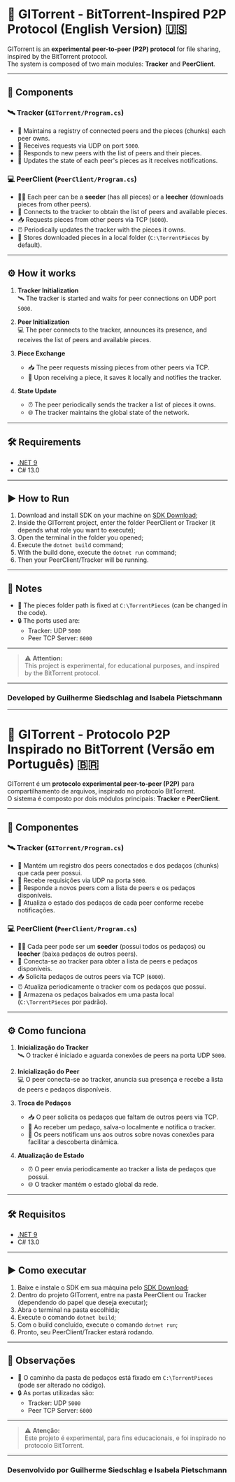 # 🚀 GITorrent - BitTorrent-Inspired P2P Protocol (English Version) 🇺🇸

GITorrent is an **experimental peer-to-peer (P2P) protocol** for file sharing, inspired by the BitTorrent protocol.  
The system is composed of two main modules: **Tracker** and **PeerClient**. 

---

## 🧩 Components

### 🛰️ Tracker (`GITorrent/Program.cs`)
- 📒 Maintains a registry of connected peers and the pieces (chunks) each peer owns.
- 📡 Receives requests via UDP on port `5000`.
- 🔄 Responds to new peers with the list of peers and their pieces.
- 📝 Updates the state of each peer's pieces as it receives notifications.

### 💻 PeerClient (`PeerClient/Program.cs`)
- 🧑‍💻 Each peer can be a **seeder** (has all pieces) or a **leecher** (downloads pieces from other peers).
- 🔗 Connects to the tracker to obtain the list of peers and available pieces.
- 📥 Requests pieces from other peers via TCP (`6000`).
- ⏰ Periodically updates the tracker with the pieces it owns.
- 💾 Stores downloaded pieces in a local folder (`C:\TorrentPieces` by default).

---

## ⚙️ How it works

1. **Tracker Initialization**  
   🛰️ The tracker is started and waits for peer connections on UDP port `5000`.

2. **Peer Initialization**  
   💻 The peer connects to the tracker, announces its presence, and receives the list of peers and available pieces.

3. **Piece Exchange**  
   - 📥 The peer requests missing pieces from other peers via TCP.
   - 💾 Upon receiving a piece, it saves it locally and notifies the tracker.

4. **State Update**  
   - ⏰ The peer periodically sends the tracker a list of pieces it owns.
   - 🌐 The tracker maintains the global state of the network.

---

## 🛠️ Requirements

- [.NET 9](https://dotnet.microsoft.com/en-us/download/dotnet/9.0)
- C# 13.0

---

## ▶️ How to Run

1. Download and install SDK on your machine on [SDK Download](https://dotnet.microsoft.com/en-us/download/dotnet/thank-you/sdk-9.0.301-windows-x64-installer);
2. Inside the GITorrent project, enter the folder PeerClient or Tracker (it depends what role you want to execute);
3. Open the terminal in the folder you opened;
4. Execute the `dotnet build` command;
5. With the build done, execute the `dotnet run` command;
6. Then your PeerClient/Tracker will be running.

---

## 📌 Notes

- 📁 The pieces folder path is fixed at `C:\TorrentPieces` (can be changed in the code).
- 🔒 The ports used are:
  - Tracker: UDP `5000`
  - Peer TCP Server: `6000`
    
---

> ⚠️ **Attention:**  
> This project is experimental, for educational purposes, and inspired by the BitTorrent protocol.
---

### Developed by Guilherme Siedschlag and Isabela Pietschmann

---
# 🚀 GITorrent - Protocolo P2P Inspirado no BitTorrent (Versão em Português) 🇧🇷

GITorrent é um **protocolo experimental peer-to-peer (P2P)** para compartilhamento de arquivos, inspirado no protocolo BitTorrent.  
O sistema é composto por dois módulos principais: **Tracker** e **PeerClient**.

---

## 🧩 Componentes

### 🛰️ Tracker (`GITorrent/Program.cs`)
- 📒 Mantém um registro dos peers conectados e dos pedaços (chunks) que cada peer possui.
- 📡 Recebe requisições via UDP na porta `5000`.
- 🔄 Responde a novos peers com a lista de peers e os pedaços disponíveis.
- 📝 Atualiza o estado dos pedaços de cada peer conforme recebe notificações.

### 💻 PeerClient (`PeerClient/Program.cs`)
- 🧑‍💻 Cada peer pode ser um **seeder** (possui todos os pedaços) ou **leecher** (baixa pedaços de outros peers).
- 🔗 Conecta-se ao tracker para obter a lista de peers e pedaços disponíveis.
- 📥 Solicita pedaços de outros peers via TCP (`6000`).
- ⏰ Atualiza periodicamente o tracker com os pedaços que possui.
- 💾 Armazena os pedaços baixados em uma pasta local (`C:\TorrentPieces` por padrão).

---

## ⚙️ Como funciona

1. **Inicialização do Tracker**  
   🛰️ O tracker é iniciado e aguarda conexões de peers na porta UDP `5000`.

2. **Inicialização do Peer**  
   💻 O peer conecta-se ao tracker, anuncia sua presença e recebe a lista de peers e pedaços disponíveis.

3. **Troca de Pedaços**  
   - 📥 O peer solicita os pedaços que faltam de outros peers via TCP.
   - 💾 Ao receber um pedaço, salva-o localmente e notifica o tracker.
   - 🔔 Os peers notificam uns aos outros sobre novas conexões para facilitar a descoberta dinâmica.

4. **Atualização de Estado**  
   - ⏰ O peer envia periodicamente ao tracker a lista de pedaços que possui.
   - 🌐 O tracker mantém o estado global da rede.

---

## 🛠️ Requisitos

- [.NET 9](https://dotnet.microsoft.com/pt-br/download/dotnet/9.0)
- C# 13.0

---

## ▶️ Como executar

1. Baixe e instale o SDK em sua máquina pelo [SDK Download](https://dotnet.microsoft.com/pt-br/download/dotnet/thank-you/sdk-9.0.301-windows-x64-installer);
2. Dentro do projeto GITorrent, entre na pasta PeerClient ou Tracker (dependendo do papel que deseja executar);
3. Abra o terminal na pasta escolhida;
4. Execute o comando `dotnet build`;
5. Com o build concluído, execute o comando `dotnet run`;
6. Pronto, seu PeerClient/Tracker estará rodando.

---

## 📌 Observações

- 📁 O caminho da pasta de pedaços está fixado em `C:\TorrentPieces` (pode ser alterado no código).
- 🔒 As portas utilizadas são:
  - Tracker: UDP `5000`
  - Peer TCP Server: `6000`
    
---

> ⚠️ **Atenção:**  
> Este projeto é experimental, para fins educacionais, e foi inspirado no protocolo BitTorrent.

---

### Desenvolvido por Guilherme Siedschlag e Isabela Pietschmann
